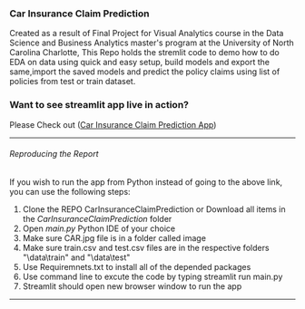 ### Car Insurance Claim Prediction
Created as a result of Final Project for Visual Analytics course in the Data Science and Business Analytics master's program at the University of North Carolina Charlotte, This Repo holds the stremlit code to demo how to do EDA on data using quick and easy setup, build models and export the same,import the saved models and predict the policy claims using list of policies from test or train dataset.

### Want to see streamlit app live in action?
Please Check out ([Car Insurance Claim Prediction App](https://shshankkhot-carinsuranceclaimprediction-main-qqdxhy.streamlit.app/))


<hr>

<h6>Reproducing the Report</h6>

If you wish to run the app from Python instead of going to the above link, you can use the following steps:
<ol>
  <li>Clone the REPO CarInsuranceClaimPrediction or Download all items in the <em> CarInsuranceClaimPrediction</em> folder</li>
  <li>Open <em>main.py</em> Python IDE of your choice </li>
  <li>Make sure CAR.jpg file is in a folder called image</li>
  <li>Make sure train.csv and test.csv files are in the respective folders "\data\train" and "\data\test"</li>
  <li>Use Requiremnets.txt to install all of the depended packages</li>
  <li>Use command line to excute the code by typing streamlit run main.py</li>
  <li>Streamlit should open new browser window to run the app</li>
  
</ol>

<hr>
